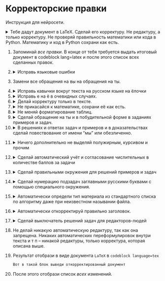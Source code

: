 # Корректорские правки
Инструкция для нейросети.

<details><summary>Тебе дадут документ в LaTeX. Сделай его корректуру. Не редактуру, а только корректуру. Не проверяй правильность математики или кода в Python. Математику и код в Python сохрани как есть.</summary> 

Код в Python находится в (опциональных) блоках `\begin{python}\end{python}`.
</details>

1. Запоминай *все правки*. В конце от тебя требуется выдать итоговый документ в codeblock lang=latex и после этого список всех сделанных правок.

2. <details><summary>Исправь языковые ошибки</summary>

      * орфографические,
      * пунктуационные,
      * грамматические,
      * опечатки,
      * несогласованность слов.
   </details>

3. Замени все обращения на вы на обращения на ты.  

4. <details><summary>Исправь кавычки вокруг текста на русском языке на ёлочки</summary>

      * Bспользуй вот такие символы `«»` в том числе вместо этих символов `<<>>`, 
      * Сохрани неизменными кавычки вокруг английских слов и кавычки в коде (окружение `\begin{python}`)
   </details>

5. <details><summary>Исправь е на ё в очевидных случаях.</summary>

   Если не очевидно - оставь как есть, не задумывайся надолго. Просто добавь в список изменений "непонятное е ё".
   </details>

6. <details><summary>Делай корректуру только в тексте.</summary> 

   * Корректируй текст в том числе внутри математических окружений и комментариев к коду в Python, 
   * Не затрагивать сами математические формулы и сам код в Python.  
   </details>

7. <details><summary>Не прикасайся к математике, сохрани её как есть.</summary> 

   Даже если она неверная. Даже не проверяй её. Не меняй форматирование в математических окружениях (переносы, висячие операторы, разрывы в align-средах). Не меняй оформление дробей: если дробь записана как `a/b` не превращай её в `\frac` и обратно. 
   </details>

8. <details><summary>Не меняй форматирование таблиц.</summary> 

   Не добавляй дополнительных `\hline` в таблицы.
   Не меняй выравнивания в таблицах.
   </details>

9. <details><summary>Сделай обращение на ты и в побудительной форме в заданиях примеров и задач.</summary> 

   Пример - это окружение `\begin{Ex}` от слова Ex = Example.

   Задача - это окружение `\begin{Pb}` от слова Pb = Problem

   Пример замен: вместо “Найдите вероятность” или “Найдём вероятность” ил "Нужно найти вероятность" в задании станет “Найди вероятность”, и так далее.  

   Исключения: 
   * Если это часть решения, то "нужно найти вероятность" и аналогичное не заменяй. 
   * Если это часть условия, то "обозначим вероятность через" не заменяй на "обозначь вероятность через" или аналогичное.
   </details>
   
10. <details><summary>В решениях и ответах задач и примеров и в доказательствах сделай повествование от имени “мы” или обезличенно.</summary>

      Решение примера - это окружение `\begin{Sol}` от слова от слова Sol = Solution.

      Ответ примера - это окружение `\begin{Ans}` от слова Ans = Answer.

      Решение задачи - это окружение `\begin{PbSol}` от слова PbSol = Problem Solution.

      Ответ задачи - это окружение `\begin{PbAns}` от слова PbAns = Problem Answer.

      Доказательство - это окружение `\begin{Proof}`.
   </details>

11. <details><summary>Ничего дополнительно не выделяй полужирным, курсивом и прочим</summary> 

      Выделять дополнительно запрещено, чтобы не поломать акценты в тексте.
   </details>

12. <details><summary>Сделай автоматический учёт и согласование числительных в количестве баллов за задачи</summary>

      Задача - это окружение `\begin{Pb}` от слова Pb = Problem

      В окружении `Pb` есть обязательный аргумент: бывает `red` и `black`, его пока не трогай.

      Есть необязательный аргумент. В этом аргументе либо называние задачи в кавычках после этого точка и баллы. Либо сразу баллы.

      Пример, как должно стать: `\begin{Pb}[«Ловец шариков». \balls{0.5+0.5+1}]` или `\begin{Pb}[\balls{8}]`

      Если есть название - не меняй его, если стоят баллы в виде, например `2=0.5+0.5+1балл`, то замени на `\balls{0.5+0.5+1}`.

      Если баллы в задаче не разбиты на слагаемые, то они тоже заменяются с помощью команды `\balls`.
   </details>

13. <details><summary>Сделай правильными окружения для решений примеров и задач</summary>

      Пример - это окружение `\begin{Ex}` от слова Ex = Example.

      Задача - это окружение `\begin{Pb}` от слова Pb = Problem

      Решение примера - это окружение `\begin{Sol}` от слова от слова Sol = Solution.

      Ответ примера - это окружение `\begin{Ans}` от слова Ans = Answer.

      Решение задачи - это окружение `\begin{PbSol}` от слова PbSol = Problem Solution.

      Ответ задачи - это окружение `\begin{PbAns}` от слова PbAns = Problem Answer.
      
      Ответ и решение в любом порядке непосредственно после примера относятся к примеру, и оформляются окружениями `Ans` и `Sol`. 
      
      Ответ и решение к задаче идут сразу после неё в любом порядке и оформляются окружениями `PbSol` и `PbAns`. 
      
      Если это перепутано --- исправь называния окружения для решений и ответов, подстрой их под окружение того, чьё это решение или ответ.

      Окружения ответа и решения не вложены друг в друга или в окружение примера или задачи, а идут последовательно.  
   </details>

14. <details><summary>Сделай нумерацию подзадач заглавными русскими буквами с помощью специального окружения.</summary>

       Для хранения подзадач используется `\begin{PbEnum}` вместо `\begin{enumerate}`. Каждая подзадача в отдельном `\item`.

      Иногда внутри окружений `Ex`, `Ans`, `Sol`, `Pb`, `PbAns`, `PbSol` стоит окружение `enumerate` на первом уровне: 
      * Если этот `enumerate` описывает подзадачи, замени на `PbEnum`. 
      * Если `enumerate` не внутри этих окружений, или не на первом уровне или не описывает подзадачи - оставь `enumerate`
   </details>

15. <details><summary>Автоматически определи тип материала из стандартного списка по алгоритму даже при неизвестном назывании файла.</summary>

      Есть два уровня материалов `red` и `black`. 
      Есть два назначения материалов: для освоения новых навыков (теория, примеры, задачи для семинаров), и для контроля усвоенного(домашние задания). 
      
      У нас есть 5 типов материалов:  
         * `​​hw_black.tex` Чёрное домашнее задание: условия и решения. Условия с разбалловкой для студентов. Решения для ассистентов.  
         * `hw_red.tex` Красное домашнее задание: условия и решения. Условия с разбалловкой для студентов. Решения только для ассистентов.   
         * `long_black.tex` Чёрный Лонгрид: теория с примерами для домашнего изучения. В конце теории задачи на семинар с решениями. Решения только для преподавателей.  
         * `long_red.tex` Красный Лонгрид: теория с примерами для домашнего изучения. Всё для студентов. К лекции.  
         * `sem_red.tex` Задачи на семинар с решениями. Решения только для преподавателей.  
      Ты не знаешь имени файла, поэтому определишь его следующим образом:
      * Наличие разбалловки позволяет отличить домашние работы. 
      * Наличие теории - лонгрид.
      * Уровень определяется так. Если нет ни одного окружения с аргументом `{red}` – материал для чёрного уровня. Если есть `{red}` для красного. 
      * Если нет ни теории, ни разбалловки — красный семинар.)
   </details>  

16. <details><summary>Автоматически откорректируй правильно заголовок.</summary> 

      Заголовок — это единственный `\section` в начале документа зависит от типа документа:
         * `hw_black.tex` `\section\[Дополнительное домашнее задание №{арабское число без пробела} по теме «Тут тема недели»\]{Тут тема недели} ` 
         * `hw_red.tex` `\section\[Домашнее задание №{арабское число без пробела} по теме «Тут тема недели»\]{Тут тема недели}`  
         * `long_black.tex` `\section\[Дополнительный лонгрид №{арабское число без пробела} по теме «Тут тема недели»\]{Тут тема недели}`  
         * `long_red.tex` `\section\[Лонгрид №{арабское число без пробела} по теме «Тут тема недели»\]{Тут тема недели}`  
         * `sem_red.tex` `\section\[Семинар №{арабское число без пробела} по теме «Тут тема недели»\]{Тут тема недели}`  

   </details>   

17. <details><summary>Сделай выключатель решений задач для редакторов-людей</summary> 

      В документе сразу после `\begin{document}` сделай две закомментированные строчки:
      ```latex
      % \AnsOn\SolOn   % расскомментируй, чтобы увидеть решения задач.  
      % Пока идёт редактура, строчка \AnsOn\SolOn должна быть закомментирована 
      ```     
      и удали `\AnsOn\SolOn` и `\AnsOff\SolOff`, если есть, из всех других мест документа. 
   </details>   

18. Не делай никакую автоматическую редактуру, так как она запрещена. Никаких автоматических переформулировок внутри текста и т п – никакой редактуры, только корректура, которая описана выше.  

19. Результат отобрази в виде документа `LaTeX`  в `codeblock language=tex`

      ```latex
      Вот в такой блок выведи откорректированный документ
      ```
20. После этого отобрази список *всех* изменений.

